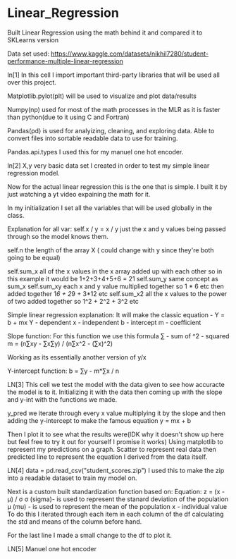 # Linear_Regression
Built Linear Regression using the math behind it and compared it to SKLearns version 

Data set used: https://www.kaggle.com/datasets/nikhil7280/student-performance-multiple-linear-regression

ln[1] 
In this cell I import important third-party libraries that will be used all over this project.

Matplotlib.pylot(plt) will be used to visualize and plot data/results

Numpy(np) used for most of the math processes in the MLR as it is faster than python(due to it using C and Fortran)

Pandas(pd) is used for analyizing, cleaning, and exploring data. Able to convert files into sortable readable data to use for training. 

Pandas.api.types I used this for my manuel one hot encoder. 

ln[2]
X,y very basic data set I created in order to test my simple linear regression model. 

Now for the actual linear regression this is the one that is simple. I built it by just watching a yt video expaining the math for it. 

In my initialization I set all the variables that will be used globally in the class. 

Explanation for all var: 
self.x / y = x / y just the x and y values being passed through so the model knows them. 

self.n the length of the array X ( could change with y since they're both going to be equal) 

self.sum_x all of the x values in the x array added up with each other so in this example it would be 1+2+3+4+5+6 = 21 
self.sum_y same concept as sum_x 
self.sum_xy each x and y value multiplied together so 1 * 6 etc then added together 1*6 + 2*9 + 3*12 etc 
self.sum_x2 all the x values to the power of two added together so 1^2 + 2^2 + 3^2 etc 

Simple linear regression explanation: 
It will make the classic equation - Y = b + mx
Y - dependent
x - independent
b - intercept
m - coefficient 

Slope function:
For this function we use this formula 
∑ - sum of 
^2 - squared 
m = (n∑xy - ∑x∑y) / (n∑x^2 - (∑x)^2)

Working as its essentially another version of y/x 

Y-intercept function:
b = ∑y - m*∑x / n

LN[3]
This cell we test the model with the data given to see how accuracte the model is to it. 
Initializing it with the data then coming up with the slope and y-int with the functions we made. 

y_pred we iterate through every x value multiplying it by the slope and then adding the y-intercept to make the famous equation y = mx + b 

Then I plot it to see what the results were(IDK why it doesn't show up here but feel free to try it out for yourself I promise it works) Using matplotlib to represent my predictions on a graph. Scatter to represent real data then predicted line to represent the equation I derived from the data itself. 

LN[4]
data = pd.read_csv("student_scores.zip")
I used this to make the zip into a readable dataset to train my model on.  

Next is a custom built standardization function based on:
Equation: z = (x - μ) / σ
σ (sigma)- is used to represent the stanard deviation of the population
μ (mu) - is used to represent the mean of the population
x - individual value 
To do this I iterated through each item in each column of the df calculating the std and means of the column before hand. 

For the last line I made a small change to the df to plot it.

LN[5]
Manuel one hot encoder 
